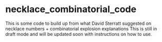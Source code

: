 # necklace_combinatorial_code
This is some code to build up from what David Sterratt suggested on necklace numbers + combinatorial explosion explanations
This is still in draft mode and will be updated soon with instructions on how to use.
